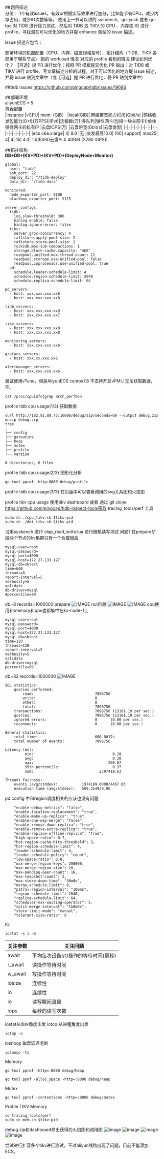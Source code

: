 ##题目描述    
分值： 1个有效issues，有效pr根据实际效果进行加分，比如能节省CPU，减少内存占用，减少IO次数等等。
使用上一节可以讲的 sysbench、go-ycsb 或者 go-tpc 对 TiDB 进行压力测试，然后对 TiDB 或 TiKV 的 CPU 、内存或 IO 进行 profile，寻找潜在可以优化的地方并提 enhance 类型的 issue 描述。

issue 描述应包含：

部署环境的机器配置（CPU、内存、磁盘规格型号），拓扑结构（TiDB、TiKV 各部署于哪些节点）
跑的 workload 情况
对应的 profile 看到的情况
建议如何优化？
【可选】提 PR 进行优化：按照 PR 模板提交优化 PR
输出：对 TiDB 或 TiKV 进行 profile，写文章描述分析的过程，对于可以优化的地方提 issue 描述，并将 issue 贴到文章中（或【可选】提 PR 进行优化，将 PR 贴到文章中）

##tidb issues
https://github.com/pingcap/tidb/issues/19686

##部署环境     
aliyunECS * 5     
机器配置    
|instance	|vCPU|	mem（GiB）	|local(GiB)|	网络带宽能力(O/I)(Gbit/s)	|网络收发包能力(O+I)(万PPS)|IPv6|连接数(万)|多队列|弹性网卡(包括一块主网卡)|单块弹性网卡的私有IP	|云盘IOPS(万)	|云盘带宽(Gbit/s)|云盘类型|
|-|-|-|-|-|-|-|-|-|-|-|-|-|-|-|-|-|
|ecs.c6e.xlarge|	4|	8.0	|无	|突发最高10.0|	100|	support|	max25|	4|	4|	15|	4.0|	1.5|ESSD云盘PL0 40GiB (2280 IOPS)|

##拓扑结构    
**DB+DB+(KV+PD)+(KV+PD)+(DeployNode+Monitor)**
```
global:
  user: "tidb"
  ssh_port: 22
  deploy_dir: "/tidb-deploy"
  data_dir: "/tidb-data"

monitored:
  node_exporter_port: 9100
  blackbox_exporter_port: 9115

server_configs:
  tidb:
    log.slow-threshold: 300
    binlog.enable: false
    binlog.ignore-error: false
  tikv:
    server.grpc-concurrency: 4
    raftstore.apply-pool-size: 2
    raftstore.store-pool-size: 2
    rocksdb.max-sub-compactions: 1
    storage.block-cache.capacity: "4GB"
    readpool.unified.max-thread-count: 12
    readpool.storage.use-unified-pool: false
    readpool.coprocessor.use-unified-pool: true
  pd:
    schedule.leader-schedule-limit: 4
    schedule.region-schedule-limit: 2048
    schedule.replica-schedule-limit: 64

pd_servers:
  - host: xxx.xxx.xxx.xx8
  - host: xxx.xxx.xxx.xx0

tidb_servers:
  - host: xxx.xxx.xxx.xx9
  - host: xxx.xxx.xxx.xx7

tikv_servers:
  - host: xxx.xxx.xxx.xx0
  - host: xxx.xxx.xxx.xx8

monitoring_servers:
  - host: xxx.xxx.xxx.xx6

grafana_servers:
  - host: xxx.xx.xxx.xx6

alertmanager_servers:
  - host: xxx.xxx.xxx.xx6
```

尝试使用vTune，但是AliyunECS centos7.8 不支持开启vPMU 无法获取数据，卒。
```
cat /proc/cpuinfo|grep arch_perfmon
```

profile tidb cpu usage(1/3) 获取数据
```
curl http://182.92.88.75:10080/debug/zip?seconds=60 --output debug.zip
unzip debug.zip
tree
.
├── config
├── goroutine
├── heap
├── mutex
├── profile
└── version

0 directories, 6 files
```

profile tidb cpu usage(2/3) 图形化分析
```
go tool pprof -http:8080 debug/profile
```
profile tidb cpu usage(3/3)
在页面中可以查看调用的svg关系图和火焰图

profile tikv cpu usage 
使用tikv dashboard 或者 通过 git clone https://github.com/pingcap/tidb-inspect-tools获取 tracing_tools/perf 工具
```
sudo sh ./cpu_tikv.sh $tikv-pid
sudo sh ./dot_tikv.sh $tikv-pid
```
试用sysbench 进行 olap_read_write.lua 进行随机读写测试
问题1 在prepare阶段两个节点的kv集群只有一个负载很高

```
mysql-user=root
mysql-password=
mysql-port=4000
mysql-host=172.27.133.127
mysql-db=sbtest
time=600
threads=8
report-interval=5
verbosity=5
validate
db-driver=mysql
#percentile=99
```
db=8 records=1000000
prepare
![IMAGE](https://github.com/SailerNote/High-Performance-TiDB-StudyPlan/blob/master/week3/resources/5F211CDD464100348A33EBD25C2E7E44.jpg)
run阶段 
![IMAGE](https://github.com/SailerNote/High-Performance-TiDB-StudyPlan/blob/master/week3/resources/09B745DF57C1829CFE068B7FA1DB9AC0.jpg)
![IMAGE](https://github.com/SailerNote/High-Performance-TiDB-StudyPlan/blob/master/week3/resources/045668831F7A242F1797EB83D47424AB.jpg)
cpu使用和memory和qps也都集中在kv-node-1上

```
mysql-user=root
mysql-password=
mysql-port=4000
mysql-host=172.27.133.127
mysql-db=sbtest
time=120
threads=128
report-interval=5
verbosity=5
validate
db-driver=mysql
percentile=99
```
db=32 records=1000000 
![IMAGE](https://github.com/SailerNote/High-Performance-TiDB-StudyPlan/blob/master/week3/resources/CD04CA0797C0FFA2B479E63F8F43221C.jpg)

```
SQL statistics:
    queries performed:
        read:                            7896756
        write:                           0
        other:                           0
        total:                           7896756
    transactions:                        7896756 (13161.19 per sec.)
    queries:                             7896756 (13161.19 per sec.)
    ignored errors:                      0      (0.00 per sec.)
    reconnects:                          0      (0.00 per sec.)

General statistics:
    total time:                          600.0017s
    total number of events:              7896756

Latency (ms):
         min:                                    0.20
         avg:                                    0.30
         max:                                  260.67
         95th percentile:                        0.37
         sum:                              2397419.63

Threads fairness:
    events (avg/stddev):           1974189.0000/4457.03
    execution time (avg/stddev):   599.3549/0.00
```
pd config 中和region调度相关的应该也没有问题
```
    "enable-debug-metrics": "false",
    "enable-location-replacement": "true",
    "enable-make-up-replica": "true",
    "enable-one-way-merge": "false",
    "enable-remove-down-replica": "true",
    "enable-remove-extra-replica": "true",
    "enable-replace-offline-replica": "true",
    "high-space-ratio": 0.7,
    "hot-region-cache-hits-threshold": 3,
    "hot-region-schedule-limit": 4,
    "leader-schedule-limit": 4,
    "leader-schedule-policy": "count",
    "low-space-ratio": 0.8,
    "max-merge-region-keys": 200000,
    "max-merge-region-size": 20,
    "max-pending-peer-count": 16,
    "max-snapshot-count": 3,
    "max-store-down-time": "30m0s",
    "merge-schedule-limit": 8,
    "patrol-region-interval": "100ms",
    "region-schedule-limit": 2048,
    "replica-schedule-limit": 64,
    "scheduler-max-waiting-operator": 5,
    "split-merge-interval": "1h0m0s",
    "store-limit-mode": "manual",
    "tolerant-size-ratio": 0
```


IO
```
iostat -x 1 -m 
```
|关注参数|关注问题|
|-|-|
|await|平均每次设备I/O操作的等待时间(毫秒)|
|r_await|读操作等待时间|
|w_await|写操作等待时间|
|iosize|连续性|
|io|连续性|
|io|读写瞬间流量|
|iops|每秒的读写次数|

iostat从disk角度出发
iotop 从进程角度出发
```
iotop -o
```
iosnoop 磁盘延迟毛刺
```
iosnoop -ts
```

Memory
```
go tool pprof -http=:8080 debug/heap
```
```
go tool ppof -alloc_space -http=:8080 debug/heap
```
Mutex
```
go tool pprof -contentions -http=:8080 debug/mutex
```

Profile TIKV Memory
```
cd tracing_tools/perf
sudo sh mem.sh $tikv-pid
```

debug.zip和dashboard导出获得的火焰图和调用图
![image](https://github.com/SailerNote/High-Performance-TiDB-StudyPlan/blob/master/week3/resources/D4B209A5ABE4D23FAD23A7131387BD78.svg)
![image](https://github.com/SailerNote/High-Performance-TiDB-StudyPlan/blob/master/week3/resources/30A528A7F1AA4F31D49AD91A6C39A570.svg)
![image](https://github.com/SailerNote/High-Performance-TiDB-StudyPlan/blob/master/week3/resources/DE17C85BF2FEF1025759DE1291170E90.svg)
![image](https://github.com/SailerNote/High-Performance-TiDB-StudyPlan/blob/master/week3/resources/29D7729DD734FB3B9D396385D4020FBF.svg)


尝试进行扩容多个tikv进行测试，不过aliyun线路出现了问题，目前不能添加ECS。



